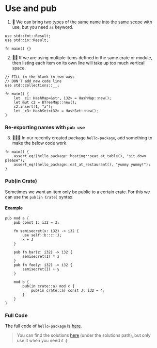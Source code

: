 # Use and pub

1. 🌟 We can bring two types of the same name into the same scope with use, but you need `as` keyword.

```rust,editable
use std::fmt::Result;
use std::io::Result;

fn main() {}
```

2. 🌟🌟 If we are using multiple items defined in the same crate or module, then listing each item on its own line will take up too much vertical space.

```rust,editable
// FILL in the blank in two ways
// DON'T add new code line
use std::collections::__;

fn main() {
    let _c1: HashMap<&str, i32> = HashMap::new();
    let mut c2 = BTreeMap::new();
    c2.insert(1, "a");
    let _c3: HashSet<i32> = HashSet::new();
}
```

### Re-exporting names with `pub use`

3. 🌟🌟🌟 In our recently created package `hello-package`, add something to make the below code work

```rust,editable
fn main() {
    assert_eq!(hello_package::hosting::seat_at_table(), "sit down please");
    assert_eq!(hello_package::eat_at_restaurant(), "yummy yummy!");
}
```

### Pub(in Crate)

Sometimes we want an item only be public to a certain crate. For this we can use the `pub(in Crate)` syntax.

#### Example

```rust,editable
pub mod a {
    pub const I: i32 = 3;

    fn semisecret(x: i32) -> i32 {
        use self::b::c::J;
        x + J
    }

    pub fn bar(z: i32) -> i32 {
        semisecret(I) * z
    }
    pub fn foo(y: i32) -> i32 {
        semisecret(I) + y
    }

    mod b {
        pub(in crate::a) mod c {
            pub(in crate::a) const J: i32 = 4;
        }
    }
}
```

### Full Code

The full code of `hello-package` is [here](https://github.com/sunface/rust-by-practice/tree/master/practices/hello-package).

> You can find the solutions [here](https://github.com/sunface/rust-by-practice) (under the solutions path), but only use it when you need it :)

